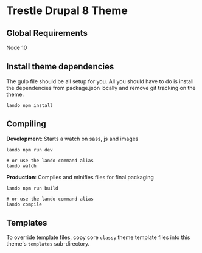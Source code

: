 # Trestle Drupal 8 Theme

## Global Requirements
Node 10

## Install theme dependencies
The gulp file should be all setup for you. All you should have to do is install the dependencies from package.json locally and remove git tracking on the theme.
```
lando npm install
```

## Compiling
**Development**: Starts a watch on sass, js and images 
```
lando npm run dev
  
# or use the lando command alias
lando watch
```

**Production**: Compiles and minifies files for final packaging
```
lando npm run build
  
# or use the lando command alias
lando compile
```

## Templates

To override template files, copy core `classy` theme template files into this theme's `templates` sub-directory.
